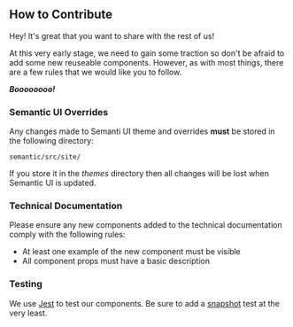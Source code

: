 ## How to Contribute

Hey! It's great that you want to share with the rest of us!

At this very early stage, we need to gain some traction so don't be afraid to add some new reuseable components. However, as with most things, there are a few rules that we would like you to follow.

***Boooooooo!***

### Semantic UI Overrides

Any changes made to Semanti UI theme and overrides **must** be stored in the following directory:

    semantic/src/site/

If you store it in the *themes* directory then all changes will be lost when Semantic UI is updated.

### Technical Documentation

Please ensure any new components added to the technical documentation comply with the following rules:

* At least one example of the new component must be visible
* All component props must have a basic description


### Testing

We use [Jest](https://facebook.github.io/jest/) to test our components. Be sure to add a [snapshot](https://facebook.github.io/jest/docs/en/snapshot-testing.html) test at the very least.
